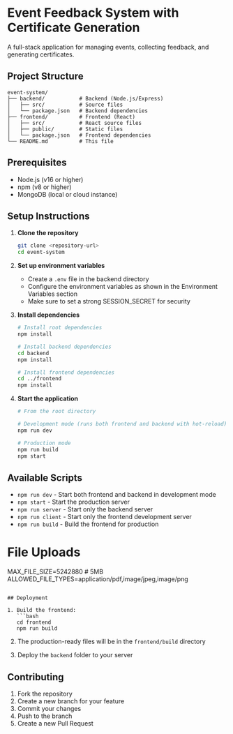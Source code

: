# Event Feedback System with Certificate Generation

A full-stack application for managing events, collecting feedback, and generating certificates.

## Project Structure

```text
event-system/
├── backend/           # Backend (Node.js/Express)
│   ├── src/           # Source files
│   └── package.json   # Backend dependencies
├── frontend/          # Frontend (React)
│   ├── src/           # React source files
│   ├── public/        # Static files
│   └── package.json   # Frontend dependencies
└── README.md          # This file
```


## Prerequisites

- Node.js (v16 or higher)
- npm (v8 or higher)
- MongoDB (local or cloud instance)

## Setup Instructions

1. **Clone the repository**

   ```bash
   git clone <repository-url>
   cd event-system
   ```

2. **Set up environment variables**
   - Create a `.env` file in the backend directory
   - Configure the environment variables as shown in the Environment Variables section
   - Make sure to set a strong SESSION_SECRET for security

3. **Install dependencies**

   ```bash
   # Install root dependencies
   npm install
   
   # Install backend dependencies
   cd backend
   npm install
   
   # Install frontend dependencies
   cd ../frontend
   npm install
   ```

4. **Start the application**
   ```bash
   # From the root directory
   
   # Development mode (runs both frontend and backend with hot-reload)
   npm run dev
   
   # Production mode
   npm run build
   npm start
   ```

## Available Scripts

- `npm run dev` - Start both frontend and backend in development mode
- `npm start` - Start the production server
- `npm run server` - Start only the backend server
- `npm run client` - Start only the frontend development server
- `npm run build` - Build the frontend for production

# File Uploads
MAX_FILE_SIZE=5242880  # 5MB
ALLOWED_FILE_TYPES=application/pdf,image/jpeg,image/png
```

## Deployment

1. Build the frontend:
   ```bash
   cd frontend
   npm run build
   ```

2. The production-ready files will be in the `frontend/build` directory

3. Deploy the `backend` folder to your server

## Contributing

1. Fork the repository
2. Create a new branch for your feature
3. Commit your changes
4. Push to the branch
5. Create a new Pull Request
